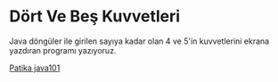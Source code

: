 # Dört Ve Beş Kuvvetleri

Java döngüler ile girilen sayıya kadar olan 4 ve 5'in kuvvetlerini ekrana yazdıran programı yazıyoruz.

[Patika java101](https://app.patika.dev/courses/java101)
